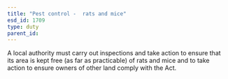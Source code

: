 ```yaml
---
title: "Pest control -  rats and mice"
esd_id: 1709
type: duty
parent_id:  
---
```


A local authority must carry out inspections and take action to ensure that its area is kept free (as far as practicable) of rats and mice and to take action to ensure owners of other land comply with the Act.

